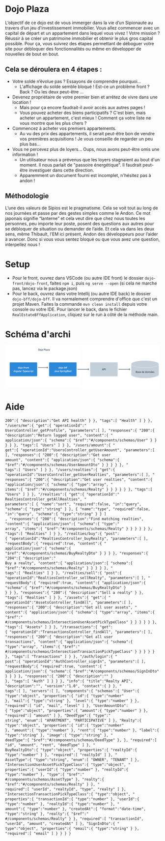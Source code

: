 # Dojo Plaza

L’objectif de ce dojo est de vous immerger dans la vie d’un Sipionaute au travers d’un jeu d’investissement immobilier.
Vous allez commencer avec un capital de départ et un appartement dans lequel vous vivez ! Votre mission ? Réussir à se
créer un patrimoine immobilier et obtenir le plus gros capital possible. Pour ça, vous suivrez des étapes permettant de
déboguer votre site pour débloquer des fonctionnalités ou même en développer de nouvelles de bout en bout.

## Cela se déroulera en 4 étapes :

- Votre solde n’évolue pas ? Essayons de comprendre pourquoi...
    - L'affichage du solde semble bloqué ! Est-ce un problème front ? Back ? Ou les deux peut-être ...
- Devenez propriétaire de votre premier bien et arrêtez de vivre dans une location !
    - Mais pour ça encore faudrait-il avoir accès aux autres pages !
    - Vous pouvez acheter des biens participatifs ? C'est bien, mais acheter un appartement, c'est mieux ! Comment ça
      votre liste ne vous montre que les plus chers ?
- Commencez à acheter vos premiers appartements.
    - Au vu des prix des appartements, il serait peut-être bon de vendre vos premières acquisitions ! Je vous conseille
      de regarder un peu plus bas...
- Vous ne percevez plus de loyers... Oups, nous avons peut-être omis une information !
    - Un utilisateur nous a prévenus que les loyers stagnaient au bout d'un moment. Il nous parlait de "passoire
      énergétique". Il faudrait peut-être investiguer dans cette direction.
    - Apparemment un document fourni est incomplet, n'hésitez pas à andon !

## Méthodologie

L’une des valeurs de Sipios est le pragmatisme. Cela se voit tout au long de nos journées et passe par des gestes
simples comme le Andon. Ce mot japonais signifie “lanterne” et cela veut dire que chez nous toutes les personnes, peu
importe leur poste, posent des questions aux autres pour se débloquer de situation ou demander de l’aide. Et cela va
dans les deux sens, même Thibault, l’EM ici présent, Andon des développeurs pour l’aider à avancer. Donc si vous vous
sentez bloqué ou que vous avez une question, interpellez nous !

# Setup

- Pour le front, ouvrez dans VSCode (ou autre IDE front) le dossier `dojo-front/dojo-front`, faites `npm i`,
  puis `ng serve --open` (si cela ne marche pas, lancez via le package.json)
- Pour le back, ouvrez dans votre Intellij (ou autre IDE back) le dossier `dojo-bff/dojo-bff`. Il va normalement comprendre
  d'office que c'est un projet Maven. Faites la commande `mvn clean install` depuis votre console ou votre IDE. Pour lancer le back, dans le fichier `RealEstateBffApplication`, cliquez sur
  le run à côté de la méthode main.

# Schéma d'archi

![](archi.png)

# Aide

```{ "openapi":"3.0.0", "paths":{ "/":{ "get":{ "operationId":"AppController_getHello", "parameters":[ ], "responses":{ "
200":{ "description":"Get API health" } }, "tags":[ "Health" ] } }, "/users/me":{ "get":{ "operationId":"
UsersController_getProfile", "parameters":[ ], "responses":{ "200":{ "description":"Return logged user", "content":{ "
application/json":{ "schema":{ "$ref":"#/components/schemas/User" } } } } }, "tags":[ "Users" ] } }, "/users/amount":{ "
get":{ "operationId":"UsersController_getUserAmount", "parameters":[ ], "responses":{ "200":{ "description":"Get user
amount", "content":{ "application/json":{ "schema":{ "$ref":"#/components/schemas/UserAmountDto" } } } } }, "
tags":[ "Users" ] } }, "/users/realties":{ "get":{ "operationId":"UsersController_getUserRealties", "parameters":[ ], "
responses":{ "200":{ "description":"Get user realties", "content":{ "application/json":{ "schema":{ "type":"array", "
items":{ "$ref":"#/components/schemas/Realty" } } } } } }, "tags":[ "Users" ] } }, "/realties":{ "get":{ "operationId":"
RealtiesController_getAllRealties", "
parameters":[ { "name":"sort", "required":false, "in":"query", "schema":{ "type":"string" } }, { "name":"type", "required":false, "in":"query", "schema":{ "type":"string" } } ]
, "responses":{ "200":{ "description":"Find matching realties", "content":{ "application/json":{ "schema":{ "type":"
array", "items":{ "$ref":"#/components/schemas/Realty" } } } } } }, "tags":[ "Realties" ] } }, "/realties/buy":{ "post":
{ "operationId":"RealtiesController_buyRealty", "parameters":[ ], "requestBody":{ "required":true, "content":{ "
application/json":{ "schema":{ "$ref":"#/components/schemas/BuyRealtyDto" } } } }, "responses":{ "204":{ "description":"
Buy a realty", "content":{ "application/json":{ "schema":{ "$ref":"#/components/schemas/Realty" } } } } }, "
tags":[ "Realties" ] } }, "/realties/sell":{ "post":{ "operationId":"RealtiesController_sellRealty", "parameters":[ ], "
requestBody":{ "required":true, "content":{ "application/json":{ "schema":{ "$ref":"#/components/schemas/BuyRealtyDto" }
} } }, "responses":{ "200":{ "description":"Sell a realty" } }, "tags":[ "Realties" ] } }, "/assets":{ "get":{ "
operationId":"AssetsController_findAll", "parameters":[ ], "responses":{ "200":{ "description":"Get all user assets", "
content":{ "application/json":{ "schema":{ "type":"array", "items":{ "$ref":"
#/components/schemas/IntersectionUserAssetPickTypeClass" } } } } } }, "tags":[ "Assets" ] } }, "/transactions":{ "get":
{ "operationId":"TransactionsController_findAll", "parameters":[ ], "responses":{ "200":{ "description":"Get all user
transactions", "content":{ "application/json":{ "schema":{ "type":"array", "items":{ "$ref":"
#/components/schemas/IntersectionTransactionPickTypeClass" } } } } } }, "tags":[ "Transactions" ] } }, "/auth/login":{ "
post":{ "operationId":"AuthController_signIn", "parameters":[ ], "requestBody":{ "required":true, "content":{ "
application/json":{ "schema":{ "$ref":"#/components/schemas/SignInDto" } } } }, "responses":{ "200":{ "description":"" }
}, "tags":[ "Auth" ] } } }, "info":{ "title":"Realty API", "description":"", "version":"1.0", "contact":{ } }, "
tags":[ ], "servers":[ ], "components":{ "schemas":{ "User":{ "type":"object", "properties":{ "id":{ "type":"number"
}, "mail":{ "type":"string" }, "level":{ "type":"number" } }, "required":[ "id", "mail", "level" ] }, "UserAmountDto":
{ "type":"object", "properties":{ "amount":{ "type":"number" } }, "required":[ "amount" ] }, "DeedType":{ "type":"
string", "enum":[ "APARTMENT", "PARTICIPATIVE" ] }, "Realty":{ "type":"object", "properties":{ "id":{ "type":"number"
}, "amount":{ "type":"number" }, "rent":{ "type":"number" }, "label":{ "type":"string" }, "image":{ "type":"string" }, "
deedType":{ "$ref":"#/components/schemas/DeedType" }, }, "required":[ "id", "amount", "rent", "deedType" ] }, "
BuyRealtyDto":{ "type":"object", "properties":{ "realtyId":{ "type":"number" } }, "required":[ "realtyId" ] }, "
AssetType":{ "type":"string", "enum":[ "OWNER", "TENANT" ] }, "IntersectionUserAssetPickTypeClass":{ "type":"object", "
properties":{ "userId":{ "type":"number" }, "realtyId":{ "type":"number" }, "type":{ "$ref":"
#/components/schemas/AssetType" }, "realty":{ "$ref":"#/components/schemas/Realty" } }, "
required":[ "userId", "realtyId", "type", "realty" ] }, "IntersectionTransactionPickTypeClass":{ "type":"object", "
properties":{ "transactionId":{ "type":"number" }, "userId":{ "type":"number" }, "realtyId":{ "type":"number" }, "
amount":{ "type":"number" }, "createdAt":{ "format":"date-time", "type":"string" }, "realty":{ "$ref":"
#/components/schemas/Realty" } }, "required":[ "transactionId", "userId", "amount", "createdAt" ] }, "SignInDto":{ "
type":"object", "properties":{ "email":{ "type":"string" } }, "required":[ "email" ] } } } }
```
